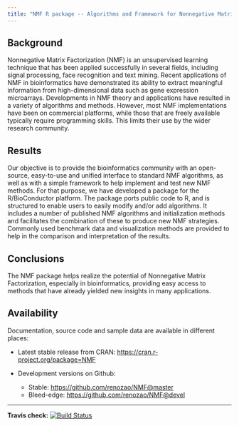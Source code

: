 ```yaml
---
title: "NMF R package -- Algorithms and Framework for Nonnegative Matrix Factorization (NMF)"
---
```


## Background

Nonnegative Matrix Factorization (NMF) is an unsupervised learning technique that has been applied successfully in several fields, including signal processing, face recognition and text mining.
Recent applications of NMF in bioinformatics have demonstrated its ability to extract meaningful information from high-dimensional data such as gene expression microarrays. Developments in NMF theory and applications have resulted in a variety of algorithms and methods.
However, most NMF implementations have been on commercial platforms, while those that are freely available typically require programming skills.
This limits their use by the wider research community.

## Results
Our objective is to provide the bioinformatics community with an open-source, easy-to-use and unified interface to standard NMF algorithms, as well as with a simple framework to help implement and test new NMF methods.
For that purpose, we have developed a package for the R/BioConductor platform. The package ports public code to R, and is structured to enable users to easily modify and/or add algorithms.
It includes a number of published NMF algorithms and initialization methods and facilitates the combination of these to produce new NMF strategies.
Commonly used benchmark data and visualization methods are provided to help in the comparison and interpretation of the results.

## Conclusions
The NMF package helps realize the potential of Nonnegative Matrix Factorization, especially in bioinformatics, providing easy access to methods that have already yielded new insights in many applications.

## Availability

Documentation, source code and sample data are available in different places:

* Latest stable release from CRAN: https://cran.r-project.org/package=NMF

* Development versions on Github: 
	* Stable: https://github.com/renozao/NMF@master
	* Bleed-edge: https://github.com/renozao/NMF@devel

-----
__Travis check:__ [![Build Status](https://travis-ci.org/renozao/NMF.png?branch=devel)](https://travis-ci.org/renozao/NMF)
